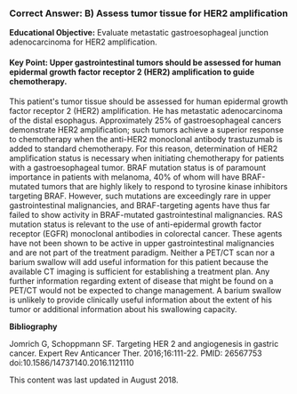 
### Correct Answer: B) Assess tumor tissue for HER2 amplification 

**Educational Objective:** Evaluate metastatic gastroesophageal junction adenocarcinoma for HER2 amplification.

#### **Key Point:** Upper gastrointestinal tumors should be assessed for human epidermal growth factor receptor 2 (HER2) amplification to guide chemotherapy.

This patient's tumor tissue should be assessed for human epidermal growth factor receptor 2 (HER2) amplification. He has metastatic adenocarcinoma of the distal esophagus. Approximately 25% of gastroesophageal cancers demonstrate HER2 amplification; such tumors achieve a superior response to chemotherapy when the anti-HER2 monoclonal antibody trastuzumab is added to standard chemotherapy. For this reason, determination of HER2 amplification status is necessary when initiating chemotherapy for patients with a gastroesophageal tumor.
BRAF mutation status is of paramount importance in patients with melanoma, 40% of whom will have BRAF-mutated tumors that are highly likely to respond to tyrosine kinase inhibitors targeting BRAF. However, such mutations are exceedingly rare in upper gastrointestinal malignancies, and BRAF-targeting agents have thus far failed to show activity in BRAF-mutated gastrointestinal malignancies.
RAS mutation status is relevant to the use of anti-epidermal growth factor receptor (EGFR) monoclonal antibodies in colorectal cancer. These agents have not been shown to be active in upper gastrointestinal malignancies and are not part of the treatment paradigm.
Neither a PET/CT scan nor a barium swallow will add useful information for this patient because the available CT imaging is sufficient for establishing a treatment plan. Any further information regarding extent of disease that might be found on a PET/CT would not be expected to change management. A barium swallow is unlikely to provide clinically useful information about the extent of his tumor or additional information about his swallowing capacity.

**Bibliography**

Jomrich G, Schoppmann SF. Targeting HER 2 and angiogenesis in gastric cancer. Expert Rev Anticancer Ther. 2016;16:111-22. PMID: 26567753 doi:10.1586/14737140.2016.1121110

This content was last updated in August 2018.